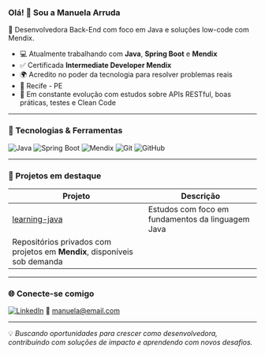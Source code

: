 ### Olá! 👋 Sou a Manuela Arruda

🎯 Desenvolvedora Back-End com foco em Java e soluções low-code com Mendix.

- 💻 Atualmente trabalhando com **Java**, **Spring Boot** e **Mendix**
- ✅ Certificada **Intermediate Developer Mendix**
- 🌍 Acredito no poder da tecnologia para resolver problemas reais
- 📍 Recife - PE
- 🌱 Em constante evolução com estudos sobre APIs RESTful, boas práticas, testes e Clean Code

---

### 🧰 Tecnologias & Ferramentas

![Java](https://img.shields.io/badge/Java-ED8B00?style=for-the-badge&logo=java&logoColor=white)
![Spring Boot](https://img.shields.io/badge/Spring_Boot-6DB33F?style=for-the-badge&logo=spring-boot&logoColor=white)
![Mendix](https://img.shields.io/badge/Mendix-003BFF?style=for-the-badge&logo=mendix&logoColor=white)
![Git](https://img.shields.io/badge/Git-F05032?style=for-the-badge&logo=git&logoColor=white)
![GitHub](https://img.shields.io/badge/GitHub-000?style=for-the-badge&logo=github&logoColor=white)

---

### 📌 Projetos em destaque

| Projeto | Descrição |
|--------|------------|
| [learning-java](https://github.com/manuelaarrudadev/learning-java) | Estudos com foco em fundamentos da linguagem Java |
| Repositórios privados com projetos em **Mendix**, disponíveis sob demanda |

---

### 🌐 Conecte-se comigo

[![LinkedIn](https://img.shields.io/badge/LinkedIn-blue?style=for-the-badge&logo=linkedin&logoColor=white)](https://linkedin.com/in/manuela-arruda-a794581a1)
📧 manuela@email.com

---

💡 *Buscando oportunidades para crescer como desenvolvedora, contribuindo com soluções de impacto e aprendendo com novos desafios.*
